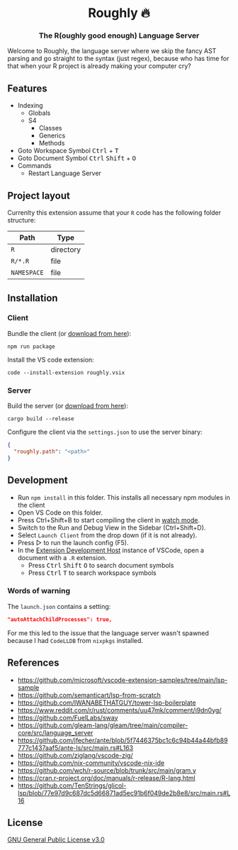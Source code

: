 <div align="center">

# Roughly 🔥

### The R(oughly good enough) Language Server

</div>

Welcome to Roughly, the language server where we skip the fancy AST parsing and go straight to the syntax (just regex), because who has time for that when your R project is already making your computer cry?

## Features

* Indexing
  * Globals
  * S4
    * Classes
    * Generics
    * Methods
* Goto Workspace Symbol <kbd>Ctrl</kbd> + <kbd>T</kbd>
* Goto Document Symbol <kbd>Ctrl</kbd> <kbd>Shift</kbd> + <kbd>O</kbd>
* Commands
  * Restart Language Server

## Project layout

Currenlty this extension assume that your `R` code has the following folder structure:

| Path        | Type      |
|-------------|-----------|
| `R`        | directory |
| `R/*.R`     | file      |
| `NAMESPACE` | file      |

## Installation

### Client

Bundle the client (or [download from here](https://github.com/felix-andreas/roughly/releases)):

```
npm run package
```

Install the VS code extension:

```
code --install-extension roughly.vsix
```

### Server

Build the server (or [download from here](https://github.com/felix-andreas/roughly/releases)):

```
cargo build --release
```

Configure the client via the `settings.json` to use the server binary:

```json
{
  "roughly.path": "<path>"
}
```

## Development

- Run `npm install` in this folder. This installs all necessary npm modules in the client
- Open VS Code on this folder.
- Press Ctrl+Shift+B to start compiling the client in [watch mode](https://code.visualstudio.com/docs/editor/tasks#:~:text=The%20first%20entry%20executes,the%20HelloWorld.js%20file.).
- Switch to the Run and Debug View in the Sidebar (Ctrl+Shift+D).
- Select `Launch Client` from the drop down (if it is not already).
- Press ▷ to run the launch config (F5).
- In the [Extension Development Host](https://code.visualstudio.com/api/get-started/your-first-extension#:~:text=Then%2C%20inside%20the%20editor%2C%20press%20F5.%20This%20will%20compile%20and%20run%20the%20extension%20in%20a%20new%20Extension%20Development%20Host%20window.) instance of VSCode, open a document with a `.R` extension.
  - Press <kbd>Ctrl</kbd> <kbd>Shift</kbd> <kbd>O</kbd> to search document symbols
  - Press <kbd>Ctrl</kbd> <kbd>T</kbd> to search workspace symbols

### Words of warning

The `launch.json` contains a setting:

```json
"autoAttachChildProcesses": true,
```

For me this led to the issue that the language server wasn't spawned because I had `CodeLLDB` from `nixpkgs` installed.


## References

* https://github.com/microsoft/vscode-extension-samples/tree/main/lsp-sample
* https://github.com/semanticart/lsp-from-scratch
* https://github.com/IWANABETHATGUY/tower-lsp-boilerplate
* https://www.reddit.com/r/rust/comments/uu47mk/comment/i9dn0yg/
* https://github.com/FuelLabs/sway
* https://github.com/gleam-lang/gleam/tree/main/compiler-core/src/language_server
* https://github.com/jfecher/ante/blob/5f7446375bc1c6c94b44a44bfb89777c1437aaf5/ante-ls/src/main.rs#L163
* https://github.com/ziglang/vscode-zig/
* https://github.com/nix-community/vscode-nix-ide
* https://github.com/wch/r-source/blob/trunk/src/main/gram.y
* https://cran.r-project.org/doc/manuals/r-release/R-lang.html
* https://github.com/TenStrings/glicol-lsp/blob/77e97d9c687dc5d66871ad5ec91b6f049de2b8e8/src/main.rs#L16

## License

[GNU General Public License v3.0](LICENSE)

